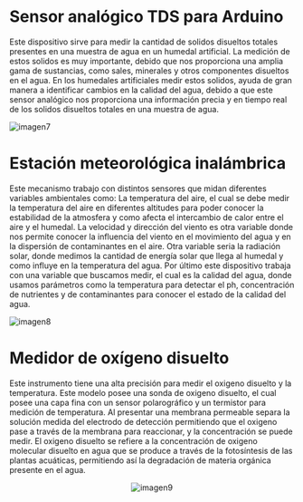 # Sensor analógico TDS para Arduino
Este dispositivo sirve para medir la cantidad de solidos disueltos totales presentes en una muestra de agua en un humedal artificial.
La medición de estos solidos es muy importante, debido que nos proporciona una amplia gama de sustancias, como sales, minerales y otros componentes disueltos en el agua. En los humedales artificiales medir estos solidos, ayuda de gran manera a identificar cambios en la calidad del agua, debido a que este sensor analógico nos proporciona una información precia y en tiempo real de los solidos disueltos totales en una muestra de agua.

![imagen7](https://user-images.githubusercontent.com/118635410/248671347-cb1a951b-3f60-4f82-8d37-3f2b9e7f1217.png)

# Estación meteorológica inalámbrica
Este mecanismo  trabajo con distintos sensores que midan diferentes variables ambientales como:
La temperatura del aire, el cual se debe medir la temperatura del aire en diferentes altitudes para poder conocer la estabilidad de la atmosfera y como afecta el intercambio de calor entre el aire y el humedal.
La velocidad y dirección del viento es otra variable donde nos permite conocer la influencia del viento en el movimiento del agua y en la dispersión de contaminantes en el aire.
Otra variable seria la radiación solar, donde medimos la cantidad de energía solar que llega al humedal y como influye en la temperatura del agua.
Por último este dispositivo trabaja con una variable que buscamos medir, el cual es la calidad del agua, donde usamos parámetros como la temperatura para detectar el ph, concentración de nutrientes y de contaminantes para conocer el estado de la calidad del agua.

![imagen8](https://user-images.githubusercontent.com/118635410/248671675-1b0e1e73-fd43-47e6-a422-4f5e8fc7fe05.png)

# Medidor de oxígeno disuelto
Este instrumento tiene una alta precisión para medir el oxigeno disuelto y la temperatura.
Este modelo posee una sonda de oxigeno disuelto, el cual posee una capa fina con un sensor polarográfico y un termistor para medición de temperatura. Al presentar una membrana permeable separa la solución medida del electrodo de detección permitiendo que el oxigeno pase a través de la membrana para reaccionar, y la concentración se puede medir.
El oxigeno disuelto se refiere a la concentración de oxigeno molecular disuelto en agua que se produce a través de la fotosíntesis de las plantas acuáticas, permitiendo así la degradación de materia orgánica presente en el agua.

<p align="center">
  <img src="https://user-images.githubusercontent.com/118635410/248672110-aa555056-cfb5-4d9d-9267-eba78bd00967.png" alt="imagen9">
</p>


